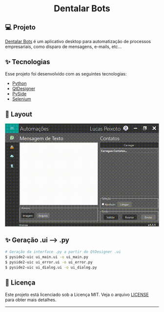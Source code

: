 <h1 align="center">
   Dentalar Bots
</h1>

## 💻 Projeto

[Dentalar Bots](https://github.com/lucasspeixoto/dentalar_bots) é um aplicativo desktop
para automatização de processos empresariais, como disparo de mensagens, e-mails, etc...

## ✨ Tecnologias

Esse projeto foi desenvolvido com as seguintes tecnologias:

- [Python](https://www.python.org/)
- [QtDesigner](https://doc.qt.io/qt-6/qtdesigner-manual.html)
- [PySide](https://doc.qt.io/qt-6/qtdesigner-manual.html)
- [Selenium](https://selenium-python.readthedocs.io/)


## 🔖 Layout

![interface](images/Layout/layout.gif 'Layout')

## ✨ Geração .ui --> .py

```bash
# Geração da interface .py a partir do QtDesigner .ui
$ pyside2-uic ui_main.ui -o ui_main.py
$ pyside2-uic ui_error.ui -o ui_error.py
$ pyside2-uic ui_dialog.ui -o ui_dialog.py
```
## 📝 Licença

Este projeto está licenciado sob a Licença MIT. Veja o arquivo [LICENSE](LICENSE) para obter mais detalhes.

---
